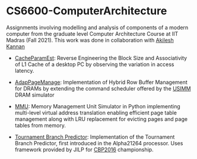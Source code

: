 # CS6600-ComputerArchitecture
Assignments involving modelling and analysis of components of a modern computer from the graduate level Computer Architecture Course at IIT Madras (Fall 2021). This work was done in collaboration with [Akilesh Kannan](https://github.com/aklsh)

- [CacheParamEst](https://github.com/arjunmenonv/CS6600-ComputerArchitecture/tree/main/CacheParamEst): Reverse Engineering the Block Size and Associativity of L1 Cache of a desktop PC by observing the variation in access latency. 

- [AdapPageManage](https://github.com/arjunmenonv/CS6600-ComputerArchitecture/tree/main/AdapPageManage): Implementation of Hybrid Row Buffer Management for DRAMs by extending the command scheduler offered by the [USIMM](http://utaharch.blogspot.com/2012/02/usimm.html) DRAM simulator

- [MMU](https://github.com/arjunmenonv/CS6600-ComputerArchitecture/tree/main/MMU): Memory Management Unit Simulator in Python implementing multi-level virtual address translation enabling efficient page table management along with LRU replacement for evicting pages and page tables from memory. 

- [Tournament Branch Predictor](https://github.com/arjunmenonv/CS6600-ComputerArchitecture/tree/main/TournamentBPU): Implementation of the Tournament Branch Predictor, first introduced in the Alpha21264 processor. Uses framework provided by JILP for [CBP2016](https://github.com/arjunmenonv/CS6600-ComputerArchitecture/tree/main/TournamentBPU) championship.





